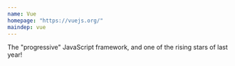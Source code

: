 ```yaml
---
name: Vue
homepage: "https://vuejs.org/"
maindep: vue
---
```


The "progressive" JavaScript framework, and one of the rising stars of last year!